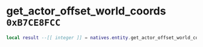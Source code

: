 # get_actor_offset_world_coords `0xB7CE8FCC`

```lua
local result --[[ integer ]] = natives.entity.get_actor_offset_world_coords(_unk0 --[[ integer ]], _unk1 --[[ integer ]], _unk2 --[[ integer ]])
```